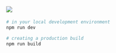 # ![](https://img.shields.io/npm/v/react-redux?color=%2361dafb&label=React_Redux&logo=Redux&logoColor=%764ABC&style=social)

```sh
# in your local development environment
npm run dev

# creating a production build
npm run build
```
